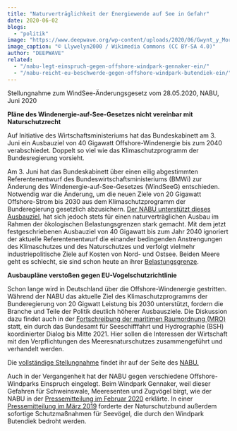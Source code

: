 ```yaml
---
title: "Naturverträglichkeit der Energiewende auf See in Gefahr"
date: 2020-06-02
blogs: 
  - "politik"
image: "https://www.deepwave.org/wp-content/uploads/2020/06/Gwynt_y_Mor_offshore_wind_farm_located_off_the_coast_of_Wales_from_Rhiwledyn_Little_Orm_Wales_20.jpg"
image_caption: "© Llywelyn2000 / Wikimedia Commons (CC BY-SA 4.0)"
author: "DEEPWAVE"
related: 
  - "/nabu-legt-einspruch-gegen-offshore-windpark-gennaker-ein/"
  - "/nabu-reicht-eu-beschwerde-gegen-offshore-windpark-butendiek-ein/"
---
```


Stellungnahme zum WindSee-Änderungsgesetz vom 28.05.2020, NABU, Juni 2020

**Pläne des Windenergie-auf-See-Gesetzes nicht vereinbar mit Naturschutzrecht**

Auf Initiative des Wirtschaftsministeriums hat das Bundeskabinett am 3. Juni ein Ausbauziel von 40 Gigawatt Offshore-Windenergie bis zum 2040 verabschiedet. Doppelt so viel wie das Klimaschutzprogramm der Bundesregierung vorsieht.

Am 3. Juni hat das Bundeskabinett über einen eilig abgestimmten Referentenentwurf des Bundeswirtschaftsministeriums (BMWi) zur Änderung des Windenergie-auf-See-Gesetzes (WindSeeG) entschieden. Notwendig war die Änderung, um die neuen Ziele von 20 Gigawatt Offshore-Strom bis 2030 aus dem Klimaschutzprogramm der Bunderegierung gesetzlich abzusichern. [Der NABU unterstützt dieses Ausbauziel](https://www.nabu.de/imperia/md/content/nabude/klimaschutz/190816__handlungspapier_klimakrise_.pdf), hat sich jedoch stets für einen naturverträglichen Ausbau im Rahmen der ökologischen Belastungsgrenzen stark gemacht. Mit dem jetzt festgeschriebenen Ausbauziel von 40 Gigawatt bis zum Jahr 2040 ignoriert der aktuelle Referentenentwurf die einander bedingenden Anstrengungen des Klimaschutzes und des Naturschutzes und verfolgt vielmehr industriepolitische Ziele auf Kosten von Nord- und Ostsee. Beiden Meere geht es schlecht, sie sind schon heute an ihrer [Belastungsgrenze](https://www.nabu.de/natur-und-landschaft/meere/ostseelife/24402.html).

**Ausbaupläne verstoßen gegen EU-Vogelschutzrichtlinie**

Schon lange wird in Deutschland über die Offshore-Windenergie gestritten. Während der NABU das aktuelle Ziel des Klimaschutzprogramms der Bunderegierung von 20 Gigwatt Leistung bis 2030 unterstützt, fordern die Branche und Teile der Politik deutlich höherer Ausbausziele. Die Diskussion dazu findet auch in der [Fortschreibung der maritimen Raumordnung (MRO)](https://www.nabu.de/natur-und-landschaft/meere/meeresschutzgebiete/27787.html) statt, ein durch das Bundesamt für Seeschifffahrt und Hydrographie (BSH) koordinierter Dialog bis Mitte 2021. Hier sollen die Interessen der Wirtschaft mit den Verpflichtungen des Meeresnaturschutzes zusammengeführt und verhandelt werden.

Die [vollständige Stellungnahme](https://www.nabu.de/natur-und-landschaft/meere/offshore-windparks/28209.html) findet ihr auf der Seite des [NABU.](https://www.nabu.de/)

Auch in der Vergangenheit hat der NABU gegen verschiedene Offshore-Windparks Einspruch eingelegt. Beim Windpark Gennaker, weil dieser Gefahren für Schweinswale, Meeresenten und Zugvögel birgt, wie der NABU in der [Pressemitteilung im Februar 2020](https://www.deepwave.org/nabu-legt-einspruch-gegen-offshore-windpark-gennaker-ein/) erklärte. In einer [Pressemitteilung im März 2019](https://www.deepwave.org/nabu-reicht-eu-beschwerde-gegen-offshore-windpark-butendiek-ein/) forderte der Naturschutzbund außerdem sofortige Schutzmaßnahmen für Seevögel, die durch den Windpark Butendiek bedroht werden.
